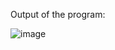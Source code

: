 Output of the program:


![image](https://github.com/AklavyaSangra/Homework/assets/146859465/615ca11b-34cc-4e91-a04d-5cfd848b5153)
